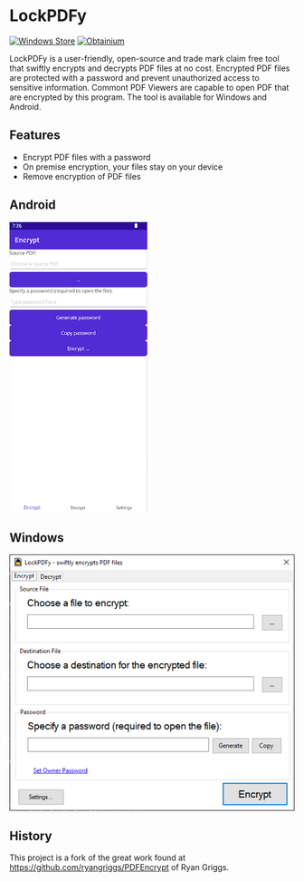 # LockPDFy

[![Windows Store](https://img.shields.io/badge/Windows%20Store-LockPDFy-green?style=flat&logo=windows&link=https://www.microsoft.com/store/productId/9NC5KPZM2ZRM)](https://www.microsoft.com/store/productId/9NC5KPZM2ZRM) [![Obtainium](https://img.shields.io/badge/Obtainium%20Store-LockPDFy-green?style=flat&logo=android)](https://apps.obtainium.imranr.dev/redirect.html?r=obtainium://add/https://github.com/stesee/PDFEncrypt)

LockPDFy is a user-friendly, open-source and trade mark claim free tool that swiftly encrypts and decrypts PDF files at no cost. Encrypted PDF files are protected with a password and prevent unauthorized access to sensitive information. Commont PDF Viewers are capable to open PDF that are encrypted by this program. The tool is available for Windows and Android.

## Features

- Encrypt PDF files with a password
- On premise encryption, your files stay on your device
- Remove encryption of PDF files

## Android

![Screenshot](./Documentation/LockPDFy%20Screenshot%20Android.png "Screenshot")

## Windows

![Screenshot](./Documentation/LockPDFy%20Screenshot%20Windows.png "Screenshot")

## History

This project is a fork of the great work found at https://github.com/ryangriggs/PDFEncrypt of Ryan Griggs.
